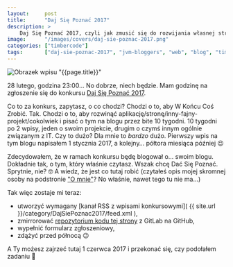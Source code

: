 ```yaml
---
layout:     post
title:      "Daj Się Poznać 2017"
description: >
    Daj Się Poznać 2017, czyli jak zmusić się do rozwijania własnej strony 🙂
image:      "/images/covers/daj-sie-poznac-2017.png"
categories: ["timbercode"]
tags:       ["daj-sie-poznac-2017", "jvm-bloggers", "web", "blog", "timbercode"]
---
```


![Obrazek wpisu "{{page.title}}"]( /images/covers/daj-sie-poznac-2017.png )

28 lutego, godzina 23:00&hellip; No dobrze, niech będzie. Mam godzinę na
zgłoszenie się do konkursu [Daj Się Poznać 2017]( http://devstyle.pl/daj-sie-poznac/ ).

Co to za konkurs, zapytasz, o co chodzi? Chodzi o to, aby W Końcu Coś Zrobić. Tak.
Chodzi o to, aby rozwinąć aplikację/stronę/inny-fajny-projekt/cokolwiek i pisać
o tym na blogu przez bite 10 tygodni. 10 tygodni po 2 wpisy, jeden o swoim projekcie,
drugim o czymś innym ogólnie związanym z IT. Czy to dużo? Dla mnie to *bardzo* dużo.
Pierwszy wpis na tym blogu napisałem 1 stycznia 2017, a kolejny&hellip;
półtora miesiąca później 😉

Zdecydowałem, że w ramach konkursu będę blogował o&hellip; swoim blogu. Dokładnie tak,
o tym, który właśnie czytasz. Wszak chcę Dać Się Poznać. Sprytnie, nie? 🤓 
A wiedz, że jest co tutaj robić (czytałeś opis mojej skromnej osoby na podstronie
["O mnie"]( http://127.0.0.1:4321/o-mnie/ )? No właśnie, nawet tego tu nie ma&hellip;)

Tak więc zostaje mi teraz:
* utworzyć wymagany [kanał RSS z wpisami konkursowymi]( {{ site.url }}/category/DajSiePoznac2017/feed.xml ),
* zmirrorować [repozytorium kodu tej strony]( https://gitlab.com/timbercode/timbercode.gitlab.io )
  z GitLab na GitHub,
* wypełnić formularz zgłoszeniowy, 
* zdążyć przed północą 😉

A Ty możesz zajrzeć tutaj 1 czerwca 2017 i przekonać się, czy podołałem zadaniu 🙂